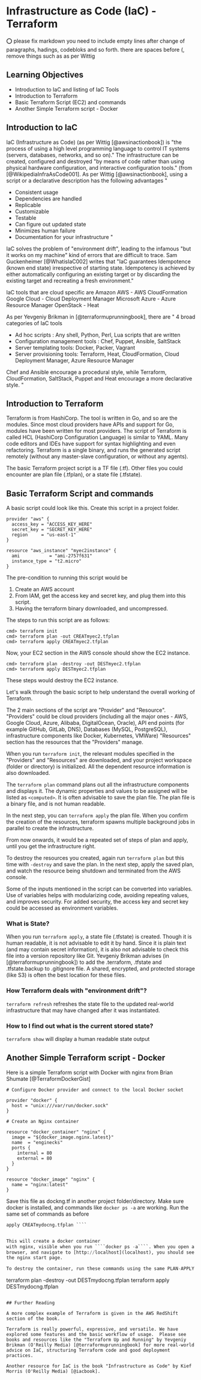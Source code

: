 # Infrastructure as Code (IaC) - Terraform

:o: please fix markdown you need to include empty lines after change
of paragraphs, hadings, codebloks and so forth. there are spaces
before (, remove things such as as per Wittig

## Learning Objectives

* Introduction to IaC and listing of IaC Tools
* Introduction to Terraform
* Basic Terraform Script (EC2) and commands
* Another Simple Terraform script - Docker

## Introduction to IaC 

IaC (Infrastructure as Code) (as per Wittig [@awsinactionbook]) is "the
process of using a high level programming language to control IT
systems (servers, databases, networks, and so on)." The infrastructure
can be created, configured and destroyed "by means of code rather than
using physical hardware configuration, and interactive configuration
tools." (from [@WikipediaInfraAsCode001].  As per Wittig
[@awsinactionbook], using a script or a declarative description has
the following advantages "

* Consistent usage
* Dependencies are handled
* Replicable
* Customizable
* Testable
* Can figure out updated state
* Minimizes human failure
* Documentation for your infrastructure "

IaC solves the problem of "environment drift", leading to the infamous
"but it works on my machine" kind of errors that are difficult to
trace. Sam Guckenheimer [@WhatisIaC002] writes that "IaC guarantees
Idempotence (known end state) irrespective of starting
state. Idempotency is achieved by either automatically configuring an
existing target or by discarding the existing target and recreating a
fresh environment."

IaC tools that are cloud specific are
Amazon AWS - AWS CloudFormation
Google Cloud - Cloud Deployment Manager
Microsoft Azure - Azure Resource Manager
OpenStack - Heat

As per Yevgeniy Brikman in [@terraformuprunningbook], there are " 4
broad categories of IaC tools

* Ad hoc scripts : Any shell, Python, Perl, Lua scripts that are written
* Configuration management tools : Chef, Puppet, Ansible, SaltStack
* Server templating tools: Docker, Packer, Vagrant
* Server provisioning tools: Terraform, Heat, CloudFormation, Cloud Deployment Manager, Azure Resource Manager

Chef and Ansible encourage a procedural style, while Terraform,
CloudFormation, SaltStack, Puppet and Heat encourage a more
declarative style.  "

## Introduction to Terraform

Terraform is from HashiCorp. The tool is written in Go, and so are the
modules. Since most cloud providers have APIs and support for Go,
modules have been written for most providers.  The script of Terraform
is called HCL (HashiCorp Configuration Language) is similar to
YAML. Many code editors and IDEs have support for syntax highlighting
and even refactoring.  Terraform is a single binary, and runs the
generated script remotely (without any master-slave configuration, or
without any agents).

The basic Terraform project script is a TF file (.tf). Other files you
could encounter are plan file (.tfplan), or a state file (.tfstate).

## Basic Terraform Script and commands

A basic script could look like this. Create this script in a project
folder.

````
provider "aws" {
  access_key = "ACCESS_KEY_HERE"
  secret_key = "SECRET_KEY_HERE"
  region     = "us-east-1"
}

resource "aws_instance" "myec2instance" {
  ami           = "ami-2757f631"
  instance_type = "t2.micro"
}
````

The pre-condition to running this script would be

1. Create an AWS account
2. From IAM, get the access key and secret key, and plug them into this script.
3. Having the terraform binary downloaded, and uncompressed.

The steps to run this script are as follows:

````
cmd> terraform init
cmd> terraform plan -out CREATmyec2.tfplan
cmd> terraform apply CREATmyec2.tfplan
````
Now, your EC2 section in the AWS console should show the EC2 instance.

````
cmd> terraform plan -destroy -out DESTmyec2.tfplan
cmd> terraform apply DESTmyec2.tfplan
````

These steps would destroy the EC2 instance.

Let's walk through the basic script to help understand the overall working of Terraform.

The 2 main sections of the script are "Provider" and "Resource".
"Providers" could be cloud providers (including all the major ones -
AWS, Google Cloud, Azure, Alibaba, DigitalOcean, Oracle), API end
points (for example GitHub, GitLab, DNS), Databases (MySQL,
PostgreSQL), infrastructure components like Docker, Kubernetes,
VMWare) "Resources" section has the resources that the "Providers"
manage.

When you run ````terraform init````, the relevant modules specified in
the "Providers" and "Resources" are downloaded, and your project
workspace (folder or directory) is initialized. All the dependent
resource information is also downloaded.

The ````terraform plan```` command plans out all the infrastructure
components and displays it. The dynamic properties and values to be
assigned will be listed as `<computed>`.  It is often advisable to save
the plan file. The plan file is a binary file, and is not human
readable.

In the next step, you can ````terraform apply```` the plan file. When
you confirm the creation of the resources, terraform spawns multiple
background jobs in parallel to create the infrastructure.

From now onwards, it would be a repeated set of steps of plan and
apply, until you get the infrastructure right.

To destroy the resources you created, again run ````terraform plan````
but this time with ````-destroy```` and save the plan. In the next
step, apply the saved plan, and watch the resource being shutdown and
terminated from the AWS console.

Some of the inputs mentioned in the script can be converted into
variables. Use of variables helps with modularizing code, avoiding
repeating values, and improves security. For added security, the
access key and secret key could be accessed as environment variables.

### What is State?

When you run ````terraform apply````, a state file (.tfstate) is
created. Though it is human readable, it is not advisable to edit it
by hand. Since it is plain text (and may contain secret information),
it is also not advisable to check this file into a version repository
like Git. Yevgeniy Brikman advises (in [@terraformuprunningbook]) to
add the .terraform, .tfstate and .tfstate.backup to .gitignore file. A
shared, encrypted, and protected storage (like S3) is often the best
location for these files.

### How Terraform deals with "environment drift"?

````terraform refresh```` refreshes the state file to the updated
real-world infrastructure that may have changed after it was
instantiated.

### How to I find out what is the current stored state?

````terraform show```` will display a human readable state output


## Another Simple Terraform script - Docker

Here is a simple Terraform script with Docker with nginx from Brian Shumate [@TerraformDockerGist]

````
# Configure Docker provider and connect to the local Docker socket

provider "docker" {
  host = "unix:///var/run/docker.sock"
}

# Create an Nginx container

resource "docker_container" "nginx" {
  image = "${docker_image.nginx.latest}"
  name  = "enginecks"
  ports {
    internal = 80
    external = 80
  }
}

resource "docker_image" "nginx" {
  name = "nginx:latest"
}
````

Save this file as dockng.tf in another project folder/directory. Make
sure docker is installed, and commands like ````docker ps -a```` are
working.  Run the same set of commands as before

```` terraform init terraform plan -out CREATmydocng.tfplan terraform
apply CREATmydocng.tfplan ````


This will create a docker container
with nginx, visible when you run ````docker ps -a````. When you open a
browser, and navigate to [http://localhost](localhost), you should see
the nginx start page.

To destroy the container, run these commands using the same PLAN-APPLY
````
terraform plan -destroy -out DESTmydocng.tfplan
terraform apply DESTmydocng.tfplan
````

## Further Reading

A more complex example of Terraform is given in the AWS RedShift
section of the book.

Terraform is really powerful, expressive, and versatile. We have
explored some features and the basic workflow of usage.  Please see
books and resources like the "Terraform Up and Running" by Yevgeniy
Brikman (O'Reilly Media) [@terraformuprunningbook] for more real-world
advice on IaC, structuring Terraform code and good deployment
practices.

Another resource for IaC is the book "Infrastructure as Code" by Kief
Morris (O'Reilly Media) [@iacbook].

